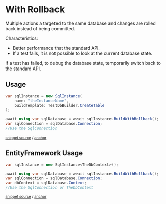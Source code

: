 <!--
GENERATED FILE - DO NOT EDIT
This file was generated by [MarkdownSnippets](https://github.com/SimonCropp/MarkdownSnippets).
Source File: /pages/mdsource/with-rollback.source.md
To change this file edit the source file and then run MarkdownSnippets.
-->

# With Rollback

Multiple actions a targeted to the same database and changes are rolled back instead of being committed.

Characteristics:

 * Better performance that the standard API.
 * If a test fails, it is not possible to look at the current database state.

If a test has failed, to debug the database state, temporarily switch back to the standard API.


## Usage

<!-- snippet: WithRollback -->
<a id='snippet-withrollback'/></a>
```cs
var sqlInstance = new SqlInstance(
    name: "theInstanceName",
    buildTemplate: TestDbBuilder.CreateTable
);

await using var sqlDatabase = await sqlInstance.BuildWithRollback();
var sqlConnection = sqlDatabase.Connection;
//Use the SqlConnection
```
<sup>[snippet source](/src/LocalDb.Tests/Snippets/WithRollback.cs#L8-L17) / [anchor](#snippet-withrollback)</sup>
<!-- endsnippet -->


## EntityFramework Usage

<!-- snippet: EfWithRollback -->
<a id='snippet-efwithrollback'/></a>
```cs
var sqlInstance = new SqlInstance<TheDbContext>();

await using var sqlDatabase = await sqlInstance.BuildWithRollback();
var sqlConnection = sqlDatabase.Connection;
var dbContext = sqlDatabase.Context;
//Use the SqlConnection or TheDbContext
```
<sup>[snippet source](/src/EfLocalDb.Tests/Snippets/WithRollback.cs#L8-L15) / [anchor](#snippet-efwithrollback)</sup>
<!-- endsnippet -->
